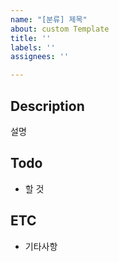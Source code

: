 ```yaml
---
name: "[분류] 제목"
about: custom Template
title: ''
labels: ''
assignees: ''

---
```


## Description
설명

## Todo
- 할 것

## ETC
- 기타사항

